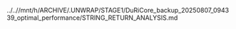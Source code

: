 ../..//mnt/h/ARCHIVE/.UNWRAP/STAGE1/DuRiCore_backup_20250807_094339_optimal_performance/STRING_RETURN_ANALYSIS.md